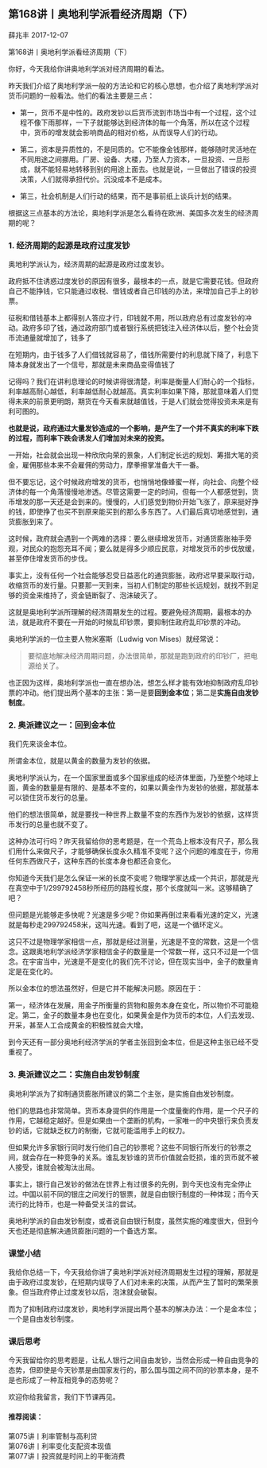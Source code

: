 
## 第168讲丨奥地利学派看经济周期（下）


薛兆丰
2017-12-07

第168讲丨奥地利学派看经济周期（下）


你好，今天我给你讲奥地利学派对经济周期的看法。

昨天我们介绍了奥地利学派一般的方法论和它的核心思想，也介绍了奥地利学派对货币问题的一般看法。他们的看法主要是三点：

- 第一，货币不是中性的。政府发钞以后货币流到市场当中有一个过程，这个过程不像下雨那样，一下子就能够达到经济体的每一个角落，所以在这个过程中，货币的增发就会影响商品的相对价格，从而误导人们的行动。

- 第二，资本是异质性的，不是同质的。它不能像金钱那样，能够随时灵活地在不同用途之间挪用。厂房、设备、大楼，乃至人力资本，一旦投资、一旦形成，就不能轻易地转移到别的用途上面去。也就是说，一旦做出了错误的投资决策，人们就得承担代价。沉没成本不是成本。

- 第三，社会机制是人们行动的结果，而不是事前纸上谈兵计划的结果。

根据这三点基本的方法论，奥地利学派是怎么看待在欧洲、美国多次发生的经济周期的呢？    

### 1. 经济周期的起源是政府过度发钞
奥地利学派认为，经济周期的起源是政府过度发钞。

政府抵不住诱惑过度发钞的原因有很多，最根本的一点，就是它需要花钱。但政府自己不能挣钱，它只能通过收税、借钱或者自己印钱的办法，来增加自己手上的钞票。

征税和借钱基本上都得别人答应才行，印钱就不用，所以政府总有过度发钞的冲动。政府多印了钱，通过政府部门或者银行系统把钱注入经济体以后，整个社会货币流通量就增加了，钱多了

在短期内，由于钱多了人们借钱就容易了，借钱所需要付的利息就下降了，利息下降本身就发出了一个信号，那就是未来商品变得值钱了

记得吗？我们在讲利息理论的时候讲得很清楚，利率是衡量人们耐心的一个指标，利率越高耐心越低，利率越低耐心就越高。真实利率如果下降，那就意味着人们觉得未来的前景更明朗，期货在今天看来就越值钱，于是人们就会觉得投资未来是有利可图的。

**也就是说，政府通过大量发钞造成的一个影响，是产生了一个并不真实的利率下跌的过程，而利率下跌会诱发人们增加对未来的投资。**

一开始，社会就会出现一种欣欣向荣的景象，人们制定长远的规划、筹措大笔的资金，雇佣那些本来不会雇佣的劳动力，摩拳擦掌准备大干一番。

但不要忘记，这个时候政府增发的货币，也悄悄地像蜂蜜一样，向社会、向整个经济体的每一个角落慢慢地渗透。尽管这需要一定的时间，但每一个人都感觉到，货币增发的那一天还是会到来的。慢慢的，人们感觉到物价开始飞涨了，原来挺好挣的钱，即使挣了也买不到原来能买到的那么多东西了。人们最后真切地感觉到，通货膨胀到来了。

这时候，政府就会遇到一个两难的选择：要么继续增发货币，对通货膨胀袖手旁观，对民众的抱怨充耳不闻；要么就是得多少顺应民意，对增发货币的步伐放缓，甚至停住增发货币的步伐。

事实上，没有任何一个社会能够忍受日益恶化的通货膨胀，政府迟早要采取行动，收缩货币的发行量。只要那一天到来，当初人们制定的那些长远规划，就找不到足够的资金来维持了，资金链断裂了、泡沫破灭了。

这就是奥地利学派所理解的经济周期发生的过程。要避免经济周期，最根本的办法，就是政府不要在一开始的时候乱印钞票，要抑制住政府乱印钞票的冲动。

奥地利学派的一位主要人物米塞斯（Ludwig von Mises）就经常说：

> 要彻底地解决经济周期问题，办法很简单，那就是跑到政府的印钞厂，把电源给关了。

也正因为这样，奥地利学派也一直在想办法，想怎么样才能有效地抑制政府乱印钞票的冲动。他们提出两个基本的主张：第一是要**回到金本位**；第二是**实施自由发钞制度**。

### 2. 奥派建议之一：回到金本位

我们先来谈金本位。

所谓金本位，就是以黄金的数量为发钞的依据。

奥地利学派认为，在一个国家里面或多个国家组成的经济体里面，乃至整个地球上面，黄金的数量是有限的、是基本不变的，如果以黄金作为发钞的依据，那就基本可以锁住货币发行的总量。

他们的想法很简单，就是要找一种世界上数量不变的东西作为发钞的依据，这样货币发行的总量也就不变了。

这种办法可行吗？昨天我留给你的思考题是，在一个荒岛上根本没有尺子，那么我们用什么来做尺子，才能够确保长度永久精准不变呢？这个问题的难度在于，你用任何东西做尺子，这种东西的长度本身也都还会变化。

你知道今天我们是怎么保证一米的长度不变呢？物理学家达成一个共识，那就是光在真空中于1/299792458秒所经历的路程长度，那个长度就叫一米。这够精确了吧？

但问题是光能够走多快呢？光速是多少呢？你如果再倒过来看看光速的定义，光速就是每秒走299792458米，这叫光速。看到了吧，这是一个循环定义。

这只不过是物理学家相信一点，那就是经过测量，光速是不变的常数，这是一个信念。这跟奥地利学派经济学家相信金子的数量是一个常数一样，这只不过是一个信念。在宇宙当中，光速是不是变化的我们先不讨论，但在现实当中，金子的数量肯定是在变化的。

所以金本位的想法虽然好，但是它并不能解决问题。原因在于：

第一，经济体在发展，用金子所衡量的货物和服务本身在变化，所以物价不可能稳定。第二，金子的数量本身也在变化，如果黄金是作为货币的本位，人们去发现、开采，甚至人工合成黄金的积极性就会大增。

到今天还有一部分奥地利经济学派的学者主张回到金本位，但是这种主张已经不受重视了。

### 3. 奥派建议之二：实施自由发钞制度

奥地利学派为了抑制通货膨胀所建议的第二个主张，是实施自由发钞制度。

他们的思路也非常简单。货币本身提供的作用是一个度量衡的作用，是一个尺子的作用，它越稳定越好。但是如果由一个垄断的机构，一家唯一的中央银行来负责发钞的话，它就缺乏权力的制衡，它就可能滥用手上的权力。

但如果允许多家银行同时发行他们自己的钞票呢？这些不同银行所发行的钞票之间，就会存在一种竞争的关系。谁乱发钞谁的货币价值就会贬损，谁的货币就不被人接受，谁就会被淘汰出局。

事实上，银行自己发钞的做法在世界上有过很多的先例，到今天也没有完全停止过。中国以前不同的银庄之间发行的银票，就是自由银行制度的一种体现；而今天流行的比特币，也是一种备受关注的尝试。

奥地利学派的自由发钞制度，或者说自由银行制度，虽然实施的难度很大，但到今天也还是彻底解决通货膨胀问题的一个备选方案。

### 课堂小结

我给你总结一下，今天我给你讲了奥地利学派对经济周期发生过程的理解，那就是由于政府过度发钞，在短期内误导了人们对未来的决策，从而产生了暂时的繁荣景象。但当政府停止过度发钞以后，泡沫就会破裂。

而为了抑制政府过度发钞，奥地利学派提出两个基本的解决办法：一个是金本位；一个是自由发钞制度。    

### 课后思考

今天我留给你的思考题是，让私人银行之间自由发钞，当然会形成一种自由竞争的态势，但即使是今天钞票是由国家发行的，那么国与国之间不同的钞票本身，是不是也形成了一种互相竞争的态势呢？

欢迎你给我留言，我们下节课再见。

#### 推荐阅读：

第075讲丨利率管制与高利贷  
第076讲丨利率变化支配资本现值  
第077讲丨投资就是时间上的平衡消费  

